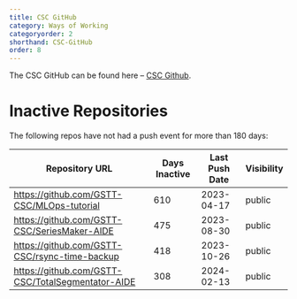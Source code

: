 ```yaml
---
title: CSC GitHub
category: Ways of Working
categoryorder: 2
shorthand: CSC-GitHub
order: 8
---
```


The CSC GitHub can be found here – <a href="https://github.com/GSTT-CSC/">CSC Github</a>.

# Inactive Repositories

The following repos have not had a push event for more than 180 days:

| Repository URL | Days Inactive | Last Push Date | Visibility |
| --- | --- | --- | --- |
| https://github.com/GSTT-CSC/MLOps-tutorial | 610 | 2023-04-17 | public |
| https://github.com/GSTT-CSC/SeriesMaker-AIDE | 475 | 2023-08-30 | public |
| https://github.com/GSTT-CSC/rsync-time-backup | 418 | 2023-10-26 | public |
| https://github.com/GSTT-CSC/TotalSegmentator-AIDE | 308 | 2024-02-13 | public |
